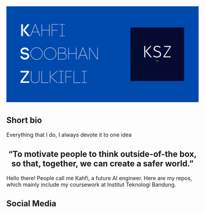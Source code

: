 ## ![kahfizulkifli's header](https://github.com/kahfizulkifli/kahfizulkifli/blob/main/KAHFI%20SOOBHAN%20ZULKIFLI.png)
<!--
Banner
Brief description
Social Media Links
-->

<h2> Short bio </h2>
<p> Everything that I do, I always devote it to one idea </p>
<h2 align="center"> “To motivate people to think outside-of-the box, so that, together, we can create a safer world.” </h2>
<p align = "left" > Hello there! People call me Kahfi, a future AI engineer. Here are my repos, which mainly include my coursework at Institut Teknologi Bandung. </p> 

## Social Media

